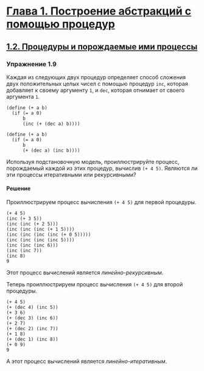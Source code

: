 # [Глава 1. Построение абстракций с помощью процедур](index.md#Глава-1-Построение-абстракций-с-помощью-процедур)
## [1.2. Процедуры и порождаемые ими процессы](index.md#12-Процедуры-и-порождаемые-ими-процессы)

### Упражнение 1.9
Каждая из следующих двух процедур определяет способ сложения двух положительных
целых чисел с помощью процедур `inc`, которая добавляет к своему аргументу `1`,
и `dec`, которая отнимает от своего аргумента `1`.

```racket
(define (+ a b)
  (if (= a 0)
      b
      (inc (+ (dec a) b))))

(define (+ a b)
  (if (= a 0)
      b
      (+ (dec a) (inc b))))
```

Используя подстановочную модель, проиллюстрируйте процесс, порождаемый каждой
из этих процедур, вычислив `(+ 4 5)`. Являются ли эти процессы итеративными или
рекурсивными?

#### Решение

Проиллюстрируем процесс вычисления `(+ 4 5)` для первой процедуры.

```racket
(+ 4 5)
(inc (+ 3 5))
(inc (inc (+ 2 5)))
(inc (inc (inc (+ 1 5))))
(inc (inc (inc (inc (+ 0 5)))))
(inc (inc (inc (inc 5))))
(inc (inc (inc 6)))
(inc (inc 7))
(inc 8)
9
```

Этот процесс вычислений является _линейно-рекурсивным_.

Теперь проиллюстрируем процесс вычисления `(+ 4 5)` для второй процедуры.

```racket
(+ 4 5)
(+ (dec 4) (inc 5))
(+ 3 6)
(+ (dec 3) (inc 6))
(+ 2 7)
(+ (dec 2) (inc 7))
(+ 1 8)
(+ (dec 1) (inc 8))
(+ 0 9)
9
```

А этот процесс вычислений является _линейно-итеративным_.
